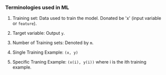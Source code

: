 ### Terminologies used in ML

1. Training set: Data used to train the model. Donated be 'x' (input variable or `feature`).

2. Target variable: Output `y`.

3. Number of Training sets: Denoted by `m`.

4. Single Training Example: `(x, y)`

5. Specific Traning Example: `(x(i), y(i))` where i is the ith training example.